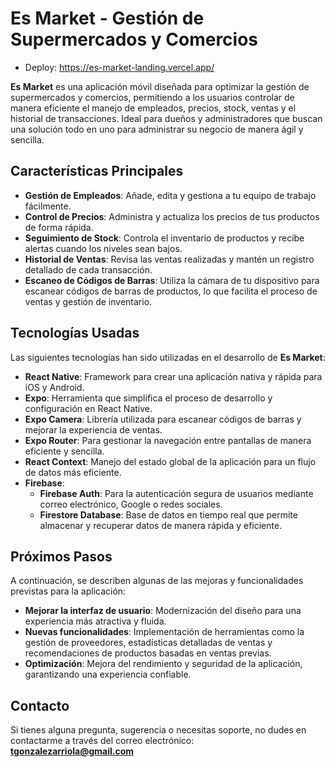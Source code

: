 # **Es Market - Gestión de Supermercados y Comercios**
- Deploy: https://es-market-landing.vercel.app/

**Es Market** es una aplicación móvil diseñada para optimizar la gestión de supermercados y comercios, permitiendo a los usuarios controlar de manera eficiente el manejo de empleados, precios, stock, ventas y el historial de transacciones. Ideal para dueños y administradores que buscan una solución todo en uno para administrar su negocio de manera ágil y sencilla.

## **Características Principales**
- **Gestión de Empleados**: Añade, edita y gestiona a tu equipo de trabajo fácilmente.
- **Control de Precios**: Administra y actualiza los precios de tus productos de forma rápida.
- **Seguimiento de Stock**: Controla el inventario de productos y recibe alertas cuando los niveles sean bajos.
- **Historial de Ventas**: Revisa las ventas realizadas y mantén un registro detallado de cada transacción.
- **Escaneo de Códigos de Barras**: Utiliza la cámara de tu dispositivo para escanear códigos de barras de productos, lo que facilita el proceso de ventas y gestión de inventario.

## **Tecnologías Usadas**
Las siguientes tecnologías han sido utilizadas en el desarrollo de **Es Market**:

- **React Native**: Framework para crear una aplicación nativa y rápida para iOS y Android.
- **Expo**: Herramienta que simplifica el proceso de desarrollo y configuración en React Native.
- **Expo Camera**: Librería utilizada para escanear códigos de barras y mejorar la experiencia de ventas.
- **Expo Router**: Para gestionar la navegación entre pantallas de manera eficiente y sencilla.
- **React Context**: Manejo del estado global de la aplicación para un flujo de datos más eficiente.
- **Firebase**:
  - **Firebase Auth**: Para la autenticación segura de usuarios mediante correo electrónico, Google o redes sociales.
  - **Firestore Database**: Base de datos en tiempo real que permite almacenar y recuperar datos de manera rápida y eficiente.

## **Próximos Pasos**
A continuación, se describen algunas de las mejoras y funcionalidades previstas para la aplicación:

- **Mejorar la interfaz de usuario**: Modernización del diseño para una experiencia más atractiva y fluida.
- **Nuevas funcionalidades**: Implementación de herramientas como la gestión de proveedores, estadísticas detalladas de ventas y recomendaciones de productos basadas en ventas previas.
- **Optimización**: Mejora del rendimiento y seguridad de la aplicación, garantizando una experiencia confiable.

## **Contacto**
Si tienes alguna pregunta, sugerencia o necesitas soporte, no dudes en contactarme a través del correo electrónico:  
**tgonzalezarriola@gmail.com**

